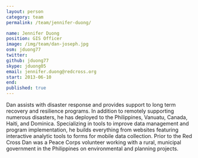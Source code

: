 ```yaml
---
layout: person
category: team
permalink: /team/jennifer-duong/

name: Jennifer Duong
position: GIS Officer
image: /img/team/dan-joseph.jpg
osm: jduong77
twitter:
github: jduong77
skype: jduong05
email: jennifer.duong@redcross.org
start: 2013-06-10
end:
published: true
---
```


Dan assists with disaster response and provides support to long term recovery and resilience programs. In addition to remotely supporting numerous disasters, he has deployed to the Philippines, Vanuatu, Canada, Haiti, and Dominica. Specializing in tools to improve data management and program implementation, he builds everything from websites featuring interactive analytic tools to forms for mobile data collection. Prior to the Red Cross Dan was a Peace Corps volunteer working with a rural, municipal government in the Philippines on environmental and planning projects.
